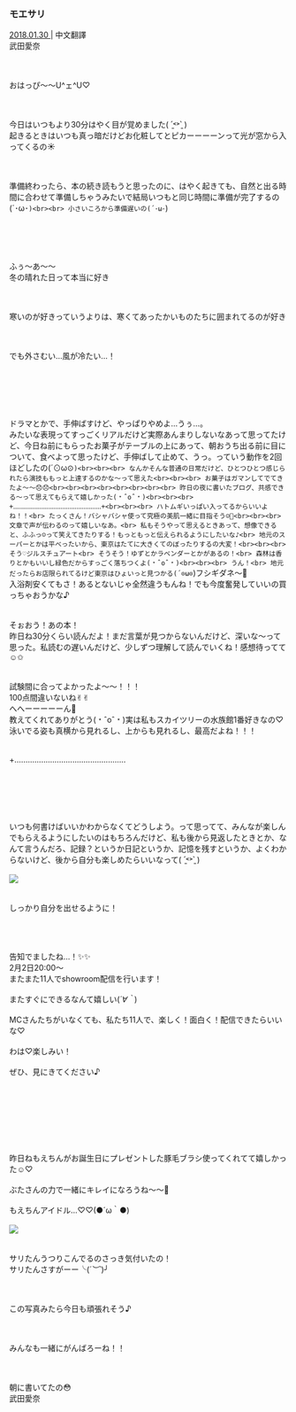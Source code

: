 ### モエサリ
<a target="_blank" rel="noreferrer noopener" href="http://blog.nanabunnonijyuuni.com/s/n227/diary/detail/457?ima=1221&cd=blog">2018.01.30 </a>| 中文翻譯<a target="_blank" rel="noreferrer noopener" href=""></a><br>
武田愛奈<br><br><br><br>
おはっぴ〜〜U^ェ^U♡<br><br><br><br>
今日はいつもより30分はやく目が覚めました( ˊ̱˂˃ˋ̱ )<br>
起きるときはいつも真っ暗だけどお化粧してとピカーーーーンって光が窓から入ってくるの☀️<br><br><br><br>
準備終わったら、本の続き読もうと思ったのに、はやく起きても、自然と出る時間に合わせて準備しちゃうみたいで結局いつもと同じ時間に準備が完了するの(´･ω･`)<br><br>
小さいころから準備遅いの(´･ω･`)<br><br><br><br><br><br>
ふぅ〜あ〜〜<br>
冬の晴れた日って本当に好き<br><br><br><br>
寒いのが好きっていうよりは、寒くてあったかいものたちに囲まれてるのが好き<br><br><br><br>
でも外さむい…風が冷たい…！<br><br><br><br><br><br><br>
ドラマとかで、手伸ばすけど、やっぱりやめよ…うぅ…。<br>
みたいな表現ってすっごくリアルだけど実際あんまりしないなあって思ってたけど、今日ね前にもらったお菓子がテーブルの上にあって、朝おうち出る前に目について、食べよって思ったけど、手伸ばして止めて、うっ。っていう動作を2回ほどしたの(´⊙ω⊙`)<br><br><br>
なんかそんな普通の日常だけど、ひとつひとつ感じられたら演技ももっと上達するのかな〜って思えた<br><br><br>
お菓子はガマンしてでてきたよ〜〜😞😞<br><br><br><br><br><br><br><br>
昨日の夜に書いたブログ、共感できる〜って思えてもらえて嬉しかった(﹡ˆoˆ﹡)<br><br><br>
+‥‥‥‥‥‥‥‥‥‥‥‥‥‥‥‥‥‥‥‥‥‥‥‥‥+<br><br><br>
ハトムギいっぱい入ってるからいいよね！！<br>
たっくさん！バシャバシャ使って究極の美肌一緒に目指そう☺️🎀<br><br><br>
文章で声が伝わるのって嬉しいなあ。<br>
私もそうやって思えるときあって、想像できると、ふふっ☺️って笑えてきたりする！もっともっと伝えられるようにしたいな♪<br>
地元のスーパーとかは平べったいから、東京はたてに大きくてのぼったりするの大変！<br><br><br>
そう♡ジルスチュアート<br>
そうそう！ゆずとかラベンダーとかがあるの！<br>
森林は香りとかもいいし緑色だからすっごく落ちつくよ(﹡ˆoˆ﹡)<br><br><br>
うん！<br>
地元だったらお店限られてるけど東京はひょいっと見つかる(´⊙ω⊙`)フシギダネ〜🐢<br>
入浴剤安くてもさ！あるとないじゃ全然違うもんね！でも今度奮発していいの買っちゃおうかな♪<br><br><br>
そぉおう！あの本！<br>
昨日ね30分くらい読んだよ！まだ言葉が見つからないんだけど、深いな〜って思った。私読むの遅いんだけど、少しずつ理解して読んでいくね！感想待ってて☺️✩︎<br><br><br>
試験間に合ってよかったよ〜〜！！！<br>
100点間違いないね✌︎✌︎<br>
へへーーーーーん🐧<br>
教えてくれてありがとう(﹡ˆoˆ﹡)実は私もスカイツリーの水族館1番好きなの♡<br>
泳いでる姿も真横から見れるし、上からも見れるし、最高だよね！！！<br><br><br>
+‥‥‥‥‥‥‥‥‥‥‥‥‥‥‥‥‥‥‥‥‥‥‥‥‥<br><br><br><br><br><br><br>
いつも何書けばいいかわからなくてどうしよう。って思ってて、みんなが楽しんでもらえるようにしたいのはもちろんだけど、私も後から見返したときとか、なんて言うんだろ、記録？というか日記というか、記憶を残すというか、よくわからないけど、後から自分も楽しめたらいいなって( ˊ̱˂˃ˋ̱ )<br><br>
<img src="../../../../../Album/Backup/Blog/Aina/Jan2018/20180130_Blog_Aina_#1.jpg"><br><br><br>
しっかり自分を出せるように！<br><br><br><br><br>
告知でましたね…！✨✨<br>
2月2日20:00〜<br>
またまた11人でshowroom配信を行います！<br><br>
またすぐにできるなんて嬉しい(*´∀｀*)<br><br>
MCさんたちがいなくても、私たち11人で、楽しく！面白く！配信できたらいいな♡<br><br>
わは♡楽しみい！<br><br>
ぜひ、見にきてください♪<br><br><br><br><br><br><br><br><br>
昨日ねもえちんがお誕生日にプレゼントした豚毛ブラシ使ってくれてて嬉しかった☺️♡<br><br>
ぶたさんの力で一緒にキレイになろうね〜〜🐷<br><br>
もえちんアイドル…♡♡(●´ω｀●)<br><br>
<img src="../../../../../Album/Backup/Blog/Aina/Jan2018/20180130_Blog_Aina_#2.jpg"><br><br><br>
サリたんうつりこんでるのさっき気付いたの！<br>
サリたんさすがーー╰(*´︶`*)╯<br><br><br><br>
この写真みたら今日も頑張れそう♪<br><br><br><br>
みんなも一緒にがんばろーね！！<br><br><br><br>
朝に書いてたの😳<br>
武田愛奈
